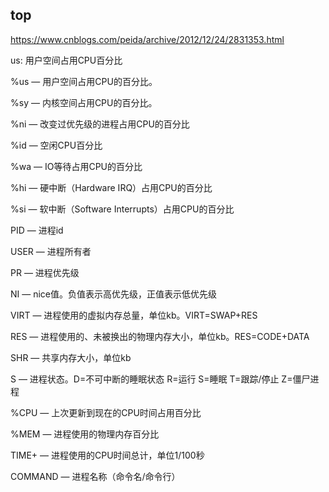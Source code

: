 ## top

https://www.cnblogs.com/peida/archive/2012/12/24/2831353.html

us: 用户空间占用CPU百分比

%us — 用户空间占用CPU的百分比。

%sy — 内核空间占用CPU的百分比。

%ni — 改变过优先级的进程占用CPU的百分比

%id — 空闲CPU百分比

%wa — IO等待占用CPU的百分比

%hi — 硬中断（Hardware IRQ）占用CPU的百分比

%si — 软中断（Software Interrupts）占用CPU的百分比

PID — 进程id

USER — 进程所有者

PR — 进程优先级

NI — nice值。负值表示高优先级，正值表示低优先级

VIRT — 进程使用的虚拟内存总量，单位kb。VIRT=SWAP+RES

RES — 进程使用的、未被换出的物理内存大小，单位kb。RES=CODE+DATA

SHR — 共享内存大小，单位kb

S — 进程状态。D=不可中断的睡眠状态 R=运行 S=睡眠 T=跟踪/停止 Z=僵尸进程

%CPU — 上次更新到现在的CPU时间占用百分比

%MEM — 进程使用的物理内存百分比

TIME+ — 进程使用的CPU时间总计，单位1/100秒

COMMAND — 进程名称（命令名/命令行） 